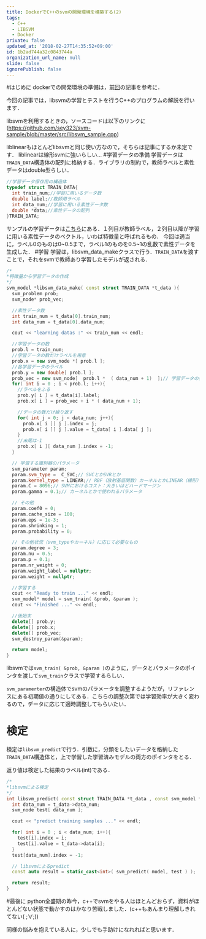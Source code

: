 ```yaml
---
title: DockerでC++のsvmの開発環境を構築する(2)
tags:
  - C++
  - LIBSVM
  - Docker
private: false
updated_at: '2018-02-27T14:35:52+09:00'
id: 1b2ad744a32c0843744a
organization_url_name: null
slide: false
ignorePublish: false
---
```

#はじめに
dockerでの開発環境の準備は，[前回](https://qiita.com/sey323/items/40d37d93a66ac76619f1)の記事を参考に．

今回の記事では，libsvmの学習とテストを行うC++のプログラムの解説を行います．


libsvmを利用するときの，ソースコードは以下のリンクに
(https://github.com/sey323/svm-sample/blob/master/src/libsvm_sample.cpp)

liblinearもほとんどlibsvmと同じ使い方なので，そちらは記事にするか未定です．
liblinearは線形svmに強いらしい...
#学習データの準備
学習データは`TRAIN_DATA`構造体の配列に格納する．ライブラリの制約で，教師ラベルと素性データはdouble型らしい．

```./src/libsvm_sample.cpp
//学習データ保存用の構造体
typedef struct TRAIN_DATA{
  int train_num;//学習に用いるデータ数
  double label;//教師用ラベル
  int data_num;//学習に用いる素性データ数
  double *data;//素性データの配列
}TRAIN_DATA;
```

サンプルの学習データは[こちら](https://github.com/sey323/svm-sample/blob/master/data/data.train.csv)にある．１列目が教師ラベル，２列目以降が学習に用いる素性データのベクトル，いわば特徴量と呼ばれるもの．
今回は適当に，ラベル0のものは0~0.5まで，ラベル1のものを0.5~1の乱数で素性データを生成した．
#学習
学習は，libsvm_data_makeクラスで行う．`TRAIN_DATA`を渡すことで，それをsvmで教師あり学習したモデルが返される．

```./src/libsvm_sample.cpp
/*
*特徴量から学習データの作成
*/
svm_model *libsvm_data_make( const struct TRAIN_DATA *t_data ){
  svm_problem prob;
  svm_node* prob_vec;

  //素性データ数
  int train_num = t_data[0].train_num;
  int data_num = t_data[0].data_num;

  cout << "learning datas :" << train_num << endl;

  //学習データの数
  prob.l = train_num;
  //学習データの数だけラベルを用意
  prob.x = new svm_node *[ prob.l ];
  //各学習データのラベル
  prob.y = new double[ prob.l ];
  prob_vec = new svm_node[  prob.l *  ( data_num + 1)  ];// 学習データの枚数 * 素性データ数　+ 特徴点のクトルの終端コード)
  for( int i = 0 ; i < prob.l; i++){
    //ラベルをふる
    prob.y[ i ] = t_data[i].label;
    prob.x[ i ] = prob_vec + i * ( data_num + 1);

    //データの数だけ繰り返す
    for( int j = 0; j < data_num; j++){
      prob.x[ i ][ j ].index = j;
      prob.x[ i ][ j ].value = t_data[ i ].data[ j ];
    }
    //末尾は-1
    prob.x[ i ][ data_num ].index = -1;
  }

  // 学習する識別器のパラメータ
  svm_parameter param;
  param.svm_type =  C_SVC;// SVCとかSVRとか
  param.kernel_type = LINEAR;// RBF（放射基底関数）カーネルとかLINEAR（線形）カーネルとかPOLY（多項式）カーネルとか
  param.C = 8096;// SVMにおけるコスト：大きいほどハードマージン
  param.gamma = 0.1;// カーネルとかで使われるパラメータ

  // その他
  param.coef0 = 0;
  param.cache_size = 100;
  param.eps = 1e-3;
  param.shrinking = 1;
  param.probability = 0;

  // その他状況（svm_typeやカーネル）に応じて必要なもの
  param.degree = 3;
  param.nu = 0.5;
  param.p = 0.1;
  param.nr_weight = 0;
  param.weight_label = nullptr;
  param.weight = nullptr;

  //学習する
  cout << "Ready to train ..." << endl;
  svm_model* model = svm_train( &prob, &param );
  cout << "Finished ..." << endl;

  //後始末
  delete[] prob.y;
  delete[] prob.x;
  delete[] prob_vec;
  svm_destroy_param(&param);

  return model;
}
```
libsvmでは`svm_train( &prob, &param )`のように，データとパラメータのポインタを渡して`svm_train`クラスで学習するらしい．

`svm_paramerter`の構造体でsvmのパラメータを調整するようだが，リファレンスにある初期値の通りにしてある．こちらの調整次第では学習効率が大きく変わるので，データに応じて適時調整してもらいたい．

# 検定
検定は`libsvm_predict`で行う．引数に，分類をしたいデータを格納した`TRAIN_DATA`構造体と，上で学習した学習済みモデルの両方のポインタをとる．

返り値は検定した結果のラベル(int)である．

```./src/libsvm_sample.cpp
/*
*libsvmによる検定
*/
int libsvm_predict( const struct TRAIN_DATA *t_data , const svm_model *model ){
  int data_num = t_data->data_num;
  svm_node test[ data_num ];

  cout << "predict training samples ..." << endl;

  for( int i = 0 ; i < data_num; i++){
    test[i].index = i;
    test[i].value = t_data->data[i];
  }
  test[data_num].index = -1;

  // libsvmによるpredict
  const auto result = static_cast<int>( svm_predict( model, test ) );

  return result;
}

```

#最後に
python全盛期の昨今，c++でsvmをやる人はほとんどおらず，資料がほとんどない状態で動かすのはかなり苦戦しました．(c++もあんまり理解しきれてない( ;∀;))

同様の悩みを抱えている人に，少しでも手助けになれればと思います．
